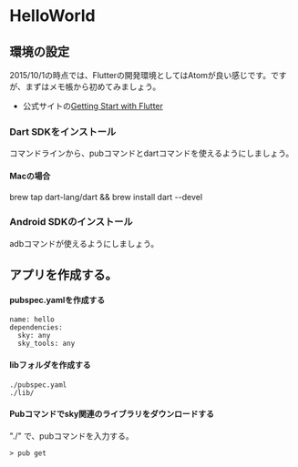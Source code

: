 # HelloWorld

## 環境の設定
2015/10/1の時点では、Flutterの開発環境としてはAtomが良い感じです。ですが、まずはメモ帳から初めてみましょう。

* 公式サイトの[Getting Start with Flutter]( http://flutter.io/getting-started/)

### Dart SDKをインストール
コマンドラインから、pubコマンドとdartコマンドを使えるようにしましょう。

#### Macの場合
brew tap dart-lang/dart && brew install dart --devel


### Android SDKのインストール
adbコマンドが使えるようにしましょう。


## アプリを作成する。
#### pubspec.yamlを作成する
```
name: hello
dependencies:
  sky: any
  sky_tools: any
```

#### libフォルダを作成する
```
./pubspec.yaml
./lib/
```
#### Pubコマンドでsky関連のライブラリをダウンロードする
"./" で、pubコマンドを入力する。
```
> pub get
```

